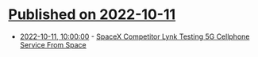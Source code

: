 # [Published on 2022-10-11](index.md)

* [2022-10-11, 10:00:00](https://tech.slashdot.org/story/22/10/10/2221217/spacex-competitor-lynk-testing-5g-cellphone-service-from-space?utm_source=rss1.0mainlinkanon&utm_medium=feed) - [SpaceX Competitor Lynk Testing 5G Cellphone Service From Space](https://tech.slashdot.org/story/22/10/10/2221217/spacex-competitor-lynk-testing-5g-cellphone-service-from-space?utm_source=rss1.0mainlinkanon&utm_medium=feed)
